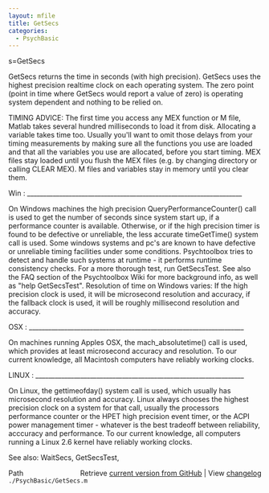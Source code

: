 ```yaml
---
layout: mfile
title: GetSecs
categories:
  - PsychBasic
---
```


s=GetSecs

GetSecs returns the time in seconds \(with high precision\). GetSecs uses
the highest precision realtime clock on each operating system. The zero
point \(point in time where GetSecs would report a value of zero\) is
operating system dependent and nothing to be relied on.


TIMING ADVICE: The first time you access any MEX function or M file,
Matlab takes several hundred milliseconds to load it from disk.
Allocating a variable takes time too. Usually you'll want to omit
those delays from your timing measurements by making sure all the
functions you use are loaded and that all the variables you use are
allocated, before you start timing. MEX files stay loaded until you
flush the MEX files \(e.g. by changing directory or calling CLEAR
MEX\). M files and variables stay in memory until you clear them.

Win : \_\_\_\_\_\_\_\_\_\_\_\_\_\_\_\_\_\_\_\_\_\_\_\_\_\_\_\_\_\_\_\_\_\_\_\_\_\_\_\_\_\_\_\_\_\_\_\_\_\_\_\_\_\_\_\_\_\_\_\_\_\_\_\_\_\_\_

On Windows machines the high precision QueryPerformanceCounter\(\) call
is used to get the number of seconds since system start up, if a
performance counter is available. Otherwise, or if the high precision timer
is found to be defective or unreliable, the less accurate timeGetTime\(\)
system call is used. Some windows systems and pc's are known to have
defective or unreliable timing facilities under some conditions.
Psychtoolbox tries to detect and handle such systems at runtime \- it
performs runtime consistency checks. For a more thorough test, run
GetSecsTest. See also the FAQ section of the Psychtoolbox Wiki for more
background info, as well as "help GetSecsTest". Resolution of time on
Windows varies: If the high precision clock is used, it will be
microsecond resolution and accuracy, if the fallback clock is used, it
will be roughly millisecond resolution and accuracy.

OSX : \_\_\_\_\_\_\_\_\_\_\_\_\_\_\_\_\_\_\_\_\_\_\_\_\_\_\_\_\_\_\_\_\_\_\_\_\_\_\_\_\_\_\_\_\_\_\_\_\_\_\_\_\_\_\_\_\_\_\_\_\_\_\_\_\_\_\_

On machines running Apples OSX, the mach\_absolutetime\(\) call is used,
which provides at least microsecond accuracy and resolution. To our
current knowledge, all Macintosh computers have reliably working clocks.

LINUX : \_\_\_\_\_\_\_\_\_\_\_\_\_\_\_\_\_\_\_\_\_\_\_\_\_\_\_\_\_\_\_\_\_\_\_\_\_\_\_\_\_\_\_\_\_\_\_\_\_\_\_\_\_\_\_\_\_\_\_\_\_\_\_\_\_

On Linux, the gettimeofday\(\) system call is used, which usually has
microsecond resolution and accuracy. Linux always chooses the highest
precision clock on a system for that call, usually the processors
performance counter or the HPET high precision event timer, or the ACPI
power management timer \- whatever is the best tradeoff between
reliability, acccuracy and performance. To our current knowledge, all
computers running a Linux 2.6 kernel have reliably working clocks.


See also: WaitSecs, GetSecsTest,


<div class="code_header" style="text-align:right;">
  <span style="float:left;">Path&nbsp;&nbsp;</span> <span class="counter">Retrieve <a href=
  "https://raw.github.com/Psychtoolbox-3/Psychtoolbox-3/beta/./PsychBasic/GetSecs.m">current version from GitHub</a> | View <a href=
  "https://github.com/Psychtoolbox-3/Psychtoolbox-3/commits/beta/./PsychBasic/GetSecs.m">changelog</a></span>
</div>
<div class="code">
  <code>./PsychBasic/GetSecs.m</code>
</div>
